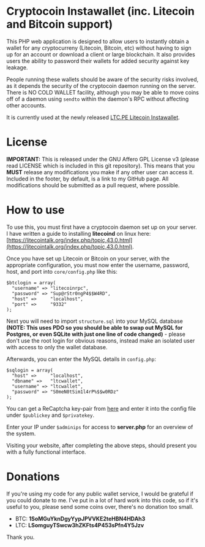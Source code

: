 Cryptocoin Instawallet (inc. Litecoin and Bitcoin support)
====================
This PHP web application is designed to allow users to instantly obtain a wallet for any cryptocurreny (Litecoin, Bitcoin, etc) without having to sign up for an account or download a client or large blockchain. It also provides users the ability to password their wallets for added security against key leakage.

People running these wallets should be aware of the security risks involved, as it depends the security of the cryptocoin daemon running on the server. There is NO COLD WALLET facility, although you may be able to move coins off of a daemon using `sendto` within the daemon's RPC without affecting other accounts.

It is currently used at the newly released [LTC.PE Litecoin Instawallet](http://wallet.ltc.pe).

License
=======
**IMPORTANT:** This is released under the GNU Affero GPL License v3 (please read LICENSE which is included in this git repository). This means that you **MUST** release any modifications you make if any other user can access it. Included in the footer, by default, is a link to my GitHub page. All modifications should be submitted as a pull request, where possible.

How to use
==========
To use this, you must first have a cryptocoin daemon set up on your server. I have written a guide to installing **litecoind** on linux here: [https://litecointalk.org/index.php/topic,43.0.html](https://litecointalk.org/index.php/topic,43.0.html).

Once you have set up Litecoin or Bitcoin on your server, with the appropriate configuration, you must now enter the username, password, host, and port into `core/config.php` like this:

	$btclogin = array(
	  "username" => "litecoinrpc",
	  "password" => "Sup@rStr0ngP4$$W4RD",
	  "host" =>     "localhost",
	  "port" =>     "9332"
	);

Next you will need to import `structure.sql` into your MySQL database **(NOTE: This uses PDO so you should be able to swap out MySQL for Postgres, or even SQLite with just one line of code changed)** - please don't use the root login for obvious reasons, instead make an isolated user with access to only the wallet database.

Afterwards, you can enter the MySQL details in `config.php`:

	$sqlogin = array(
	  "host" =>     "localhost",
	  "dbname" =>   "ltcwallet",
	  "username" => "ltcwallet",
	  "password" => "S0meN0tSim1l4rP%$$w0RDz"
	);

You can get a ReCaptcha key-pair from [here](https://www.google.com/recaptcha/admin/create) and enter it into the config file under `$publickey` and `$privatekey`.

Enter your IP under `$adminips` for access to **server.php** for an overview of the system.

Visiting your website, after completing the above steps, should present you with a fully functional interface.

Donations
=========
If you're using my code for any public wallet service, I would be grateful if you could donate to me. I've put in a lot of hard work into this code, so if it's useful to you, please send some coins over, there's no donation too small.

- BTC: **1SoMGuYknDgyYypJPVVKE2teHBN4HDAh3**
- LTC: **LSomguyTSwcw3hZKFts4P453sPfn4Y5Jzv**

Thank you.
